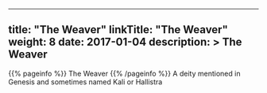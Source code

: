 
---
title: "The Weaver"
linkTitle: "The Weaver"
weight: 8
date: 2017-01-04
description: >
 The Weaver
---

{{% pageinfo %}}
The Weaver
{{% /pageinfo %}}
A deity mentioned in Genesis and sometimes named Kali or Hallistra
